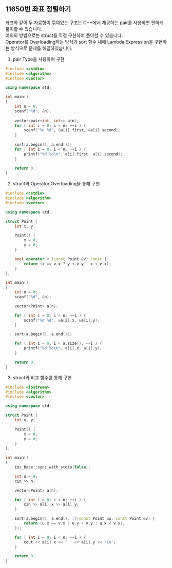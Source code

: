 11650번 좌표 정렬하기
-----------------

좌표와 같이 두 자료형이 묶여있는 구조는 C++에서 제공하는 pair를 사용하면 편하게 풀이할 수 있습니다.  
이외의 방법으로는 struct를 직접 구현하여 풀이할 수 있습니다.  
Operator를 Overloading하는 방식과 sort 함수 내에 Lambda Expression을 구현하는 방식으로 문제를 해결하였습니다.  

1. pair Type을 사용하여 구현

~~~ cpp
#include <cstdio>
#include <algorithm>
#include <vector>

using namespace std;

int main()
{
    int n = 0;
    scanf("%d", &n);
    
    vector<pair<int, int>> a(n);
    for ( int i = 0; i < n; ++i ) {
        scanf("%d %d", &a[i].first, &a[i].second);
    }
    
    sort(a.begin(), a.end());
    for ( int i = 0; i < n; ++i ) {
        printf("%d %d\n", a[i].first, a[i].second);
    }
    
    return 0;
}
~~~

2. struct와 Operator Overloading을 통해 구현

~~~ cpp
#include <cstdio>
#include <algorithm>
#include <vector>

using namespace std;

struct Point {
    int x, y;

    Point() {
        x = 0;
        y = 0;
    }

    bool operator < (const Point &v) const {
        return (x == v.x ? y < v.y : x < v.x);
    }
};

int main() 
{
    int n = 0;
    scanf("%d", &n);

    vector<Point> a(n);

    for ( int i = 0; i < n; ++i ) {
        scanf("%d %d", &a[i].x, &a[i].y);
    }

    sort(a.begin(), a.end());

    for ( int i = 0; i < a.size(); ++i ) {
        printf("%d %d\n", a[i].x, a[i].y);
    }

    return 0;
}
~~~

3. struct와 비교 함수를 통해 구현

~~~ cpp
#include <iostream>
#include <algorithm>
#include <vector>

using namespace std;

struct Point {
    int x, y;

    Point() {
        x = 0;
        y = 0;
    }
};

int main()
{
    ios_base::sync_with_stdio(false);

    int n = 0;
    cin >> n;

    vector<Point> a(n);

    for ( int i = 0; i < n; ++i ) {
        cin >> a[i].x >> a[i].y;
    }

    sort(a.begin(), a.end(), [](const Point &u, const Point &v) {
        return (u.x == v.x ? u.y < v.y : u.x < v.x);
    });

    for ( int i = 0; i < n; ++i ) {
        cout << a[i].x << ' ' << a[i].y << '\n';
    }

    return 0;
}
~~~